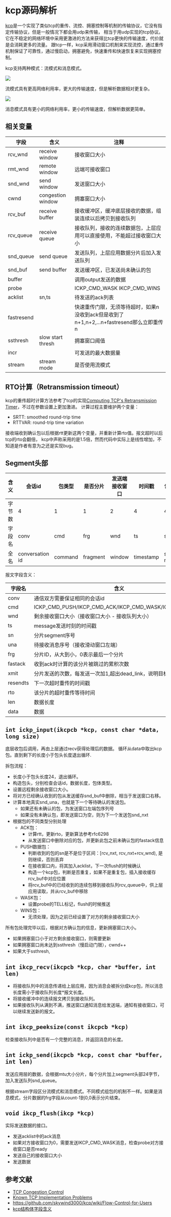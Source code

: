# kcp源码解析

[kcp](https://github.com/skywind3000/kcp)是一个实现了类似tcp的重传、流控、拥塞控制等机制的传输协议，它没有指定传输协议，但是一般情况下都会用udp来传输，
相当于用udp实现的tcp协议。它在不稳定的网络环境中采用更激进的方法来获得比tcp更快的传输速度，代价就是会消耗更多的流量。
跟tcp一样，kcp采用滑动窗口机制来实现流控，通过重传机制保证了可靠性，通过慢启动，拥塞避免，快速重传和快速恢复来实现拥塞控制。

kcp支持两种模式：流模式和消息模式。

![](../data/2018-01-15-kcp/kcp_stream_mode.png)

流模式具有更高网络利用率，更大的传输速度，但是解析数据相对更复杂。

![](../data/2018-01-15-kcp/kcp_message_mode.png)

消息模式具有更小的网络利用率，更小的传输速度，但解析数据更简单。

## 相关变量

| 字段       | 含义              | 注释                                                                                     |
|------------|-------------------|------------------------------------------------------------------------------------------|
| rcv_wnd    | receive window    | 接收窗口大小                                                                             |
| rmt_wnd    | remote window     | 远端可接收窗口                                                                           |
| snd_wnd    | send window       | 发送窗口大小                                                                             |
| cwnd       | congestion window | 拥塞窗口大小                                                                             |
| rcv_buf    | receive buffer    | 接收缓冲区，缓冲底层接收的数据，组装连续以后拷贝到接收队列                               |
| rcv_queue  | receive queue     | 接收队列，接收的连续数据包，上层应用可以直接使用，不能超过接收窗口大小                   |
| snd_queue  | send queue        | 发送队列，上层应用数据分片后加入发送队列                                                 |
| snd_buf    | send buffer       | 发送缓冲区，已发送尚未确认的包                                                           |
| buffer     |                   | 调用output发送的数据                                                                     |
| probe      |                   | ICKP_CMD_WASK  IKCP_CMD_WINS                                                             |
| acklist    | sn,ts             | 待发送的ack列表                                                                          |
| fastresend |                   | 快速重传门限，无须等待超时，如果n没收到ack但是收到了n+1,n+2,...n+fastresend那么立即重传n |
| ssthresh   | slow start thresh | 拥塞窗口阈值                                                                             |
| incr       |                   | 可发送的最大数据量                                                                       |
| stream     | stream mode       | 是否使用流模式                                                                           |


## RTO计算（Retransmission timeout）

kcp的重传超时计算方法参考了tcp的实现[Computing TCP's Retransmission Timer](https://tools.ietf.org/rfc/rfc6298.txt)，不过在参数设置上更加激进。
计算过程主要维护两个变量：

* SRTT: smoothed round-trip time
* RTTVAR: round-trip time variation

接收端收到确认包以后根据rtt更新这两个变量，并重新计算rto值。报文超时以后tcp的rto会翻倍，
kcp中声称采用的是1.5倍，然而代码中实际上是线性增加，不知道是作者有意为之还是实现bug。

## Segment头部

| 含义   | 会话id          | 包类型  | 是否分片 | 发送端接收窗口 | 时间戳    | 包序列号       | 未确认包序号  | 数据长度 | 数据 |
|--------|-----------------|---------|----------|----------------|-----------|----------------|---------------|----------|------|
| 字节数 | 4               | 1       | 1        | 2              | 4         | 4              | 4             | 4        | len  |
| 字段名 | conv            | cmd     | frg      | wnd            | ts        | sn             | una           | len      | data |
| 全名   | conversation id | command | fragment | window         | timestamp | segment number | unacknowledge | length   | data |


报文字段含义：

| 字段名   | 含义                                                        |
|----------|-------------------------------------------------------------|
| conv     | 通信双方需要保证相同的会话id                                |
| cmd      | ICKP_CMD_PUSH/IKCP_CMD_ACK/IKCP_CMD_WASK/ICKP_CMD_WINS      |
| wnd      | 剩余接收窗口大小（接收窗口大小 - 接收队列大小）             |
| ts       | message发送时刻的时间戳                                     |
| sn       | 分片segment序号                                             |
| una      | 待接收消息序号（接收滑动窗口左端）                          |
| frg      | 分片ID，从大到小，0表示最后一个分片                         |
| fastack  | 收到ack时计算的该分片被跳过的累积次数                       |
| xmit     | 分片发送的次数，每发送一次加1,超出dead_link，说明目标不可达 |
| resendts | 下一次超时重传的时间戳                                      |
| rto      | 该分片的超时重传等待时间                                    |
| len      | 数据长度                                                    |
| data     | 数据                                                        |

## `int ickp_input(ikcpcb *kcp, const char *data, long size)`
底层收包后调用，再由上层通过recv获得处理后的数据。
循环从data中取出kcp包。直到剩下的长度小于包头长度退出循环.

拆包流程：
* 长度小于包头长度24，退出循环。
* 构造包头，分别检查会话id，数据长度，包体类型。
* 设置远程剩余接收窗口大小。
* 将对方已经确认收到的包从发送缓存snd_buf中删除，相当于发送窗口右移。
* 计算本地真实snd_una，也就是下一个等待确认的发送包。
    * 如果还有未确认的包，为发送窗口左端包序列号
    * 如果没有未确认包，即发送窗口为空，则为下一个发送包snd_nxt
* 根据包的不同类型分别处理
    * ACK包：
        * 计算rtt，更新rto，更新算法参考rfc6298
        * 从发送窗口中删除对应的包，并更新此包之前未确认包的fastack信息
    * PUSH数据包：
        * 判断收到的包的sn是不是位于区间：[rcv_nxt, rcv_nxt+rcv_wnd), 是则继续，否则丢弃
        * 在接收窗口内，将其加入acklist，下一次flush的时候确认
        * 构造一个kcp包，判断是否重复，如果不是重复包，插入接收缓存rcv_buf中对应位置
        * 将rcv_buf中的已经收到的连续包移到接收队列rcv_queue中，供上层应用读取，并从rcv_buf中移除
    * WASK包：
        * 设置probe的TELL标记，flush的时候推送
    * WINS包：
        * 无须处理，因为之前已经设置了对方的剩余接收窗口大小

所有包处理完毕以后，根据对方确认包的信息，更新拥塞窗口大小。
* 如果拥塞窗口小于对方剩余接收窗口，则需要更新
* 如果拥塞窗口尚未达到ssthresh（慢启动门限），cwnd++
* 如果大于ssthresh,


## `int ikcp_recv(ikcpcb *kcp, char *buffer, int len)`
* 将接收队列中的消息传递给上层应用，因为消息会被拆分成kcp包，所以消息长度需小于接收队列长度*报文长度。
* 将接收缓冲中的连续报文拷贝到接收队列。
* 如果接收队列从满到不满，推送窗口通知消息给发送端，通知有接收窗口，可以继续发送新的报文。

## `int ikcp_peeksize(const ikcpcb *kcp)`

检查接收队列中是否有一个完整的消息，并返回消息的长度。


## `int ickp_send(ikcpcb *kcp, const char *buffer, int len)`
发送应用层的数据，会根据mtu大小分片，每个分片加上segment头部24字节，加入发送队列snd_queue。

根据stream字段区分流模式和消息模式。不同模式组包的机制不一样。如果是消息模式，分片数据的frg字段从count-1到0,0表示分片结束。

## `void ikcp_flush(ikcp *kcp)`
实际发送数据的接口。

* 发送acklist中的ack消息
* 如果对方接收窗口为0，需要发送IKCP_CMD_WASK消息，检查probe对方接收窗口是否ready
* 发送自己的接收窗口大小
* 发送数据

## 参考文献
* [TCP Congestion Control](https://tools.ietf.org/html/rfc5681)
* [Known TCP Implementation Problems](https://tools.ietf.org/html/rfc2525)
* https://github.com/skywind3000/kcp/wiki/Flow-Control-for-Users
* [kcp结构体字段含义](http://www.cnblogs.com/yuanyifei1/p/6830352.html)
